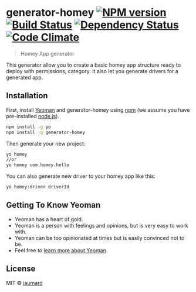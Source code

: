 # generator-homey [![NPM version][npm-image]][npm-url] [![Build Status][travis-image]][travis-url] [![Dependency Status][daviddm-image]][daviddm-url] [![Code Climate][codeclimate-image]][codeclimate-url]
> Homey App generator

This generator allow you to create a basic homey app structure ready to deploy with permissions, category. It also let you generate drivers for a generated app.

## Installation

First, install [Yeoman](http://yeoman.io) and generator-homey using [npm](https://www.npmjs.com/) (we assume you have pre-installed [node.js](https://nodejs.org/)).

```bash
npm install -g yo
npm install -g generator-homey
```

Then generate your new project:

```bash
yo homey
//or 
yo homey com.homey.hello
```

You can also generate new driver to your homey app like this:
```bash
yo homey:driver driverId
```

## Getting To Know Yeoman

 * Yeoman has a heart of gold.
 * Yeoman is a person with feelings and opinions, but is very easy to work with.
 * Yeoman can be too opinionated at times but is easily convinced not to be.
 * Feel free to [learn more about Yeoman](http://yeoman.io/).

## License

MIT © [jaumard](https://github.com/jaumard)


[npm-image]: https://badge.fury.io/js/generator-homey.svg
[npm-url]: https://npmjs.org/package/generator-homey
[travis-image]: https://travis-ci.org/jaumard/generator-homey.svg?branch=master
[travis-url]: https://travis-ci.org/jaumard/generator-homey
[daviddm-image]: https://david-dm.org/jaumard/generator-homey.svg?theme=shields.io
[daviddm-url]: https://david-dm.org/jaumard/generator-homey
[codeclimate-image]: https://img.shields.io/codeclimate/github/jaumard/generator-homey.svg?style=flat-square
[codeclimate-url]: https://codeclimate.com/github/jaumard/generator-homey
